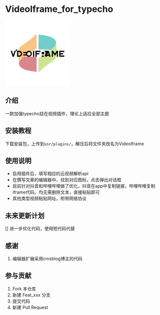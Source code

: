 # VideoIframe_for_typecho

![](https://github.com/isSuperman/VideoIframe_for_typecho/raw/main/logo.jpg)

## 介绍
一款加强typecho挂在视频插件，理论上适应全部主题


## 安装教程
下载安装包，上传到`usr/plugins/`，解压后将文件夹改名为VideoIframe

## 使用说明
- 启用插件后，填写相应的云视频解析api
- 在撰写文章的编辑器中，找到对应图标，点击弹出对话框
- 目前针对抖音和哔哩哔哩做了优化，抖音在app中复制链接，哔哩哔哩复制iframe代码，均无需删除文本，直接粘贴即可
- 其他类型视频粘贴网址，附带网络协议

## 未来更新计划
[] 进一步优化代码，使用短代码代替

## 感谢
1. 编辑器扩展采用cmsblog博主的代码

## 参与贡献

1.  Fork 本仓库
2.  新建 Feat_xxx 分支
3.  提交代码
4.  新建 Pull Request